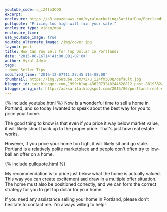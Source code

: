 ```yaml
---
youtube_code: u_iZ4fm3QOQ
excerpt:
enclosure: https://s3.amazonaws.com/vyralmarketing/Sarita+Dua/Portland+Real+Estate+Agent-+How+to+sell+in+Portland.mp4
pullquote: "Pricing too high will ruin your sale."
enclosure_type: video/mp4
enclosure_time:
use_youtube_image: true
youtube_alternate_image: /img/cover.jpg
layout: post
title: How Can You Sell for Top Dollar in Portland?
date: '2015-06-16T14:41:00.001-07:00'
author: Vyral Admin
tags:
- Home Seller Tips
modified_time: '2016-12-07T11:27:45.115-08:00'
thumbnail: https://img.youtube.com/vi/u_iZ4fm3QOQ/default.jpg
blogger_id: tag:blogger.com,1999:blog-4362073248244628812.post-8819532413387322636
blogger_orig_url: http://asksarita.blogspot.com/2015/06/portland-real-estate-home-seller-tips.html
---
```

{% include youtube.html %}
Now is a wonderful time to sell a home in Portland, and so today I wanted to speak about the best way for you to price your home.

The good thing to know is that even if you price it way below market value, it will likely shoot back up to the proper price. That's just how real estate works.

However, if you price your home too high, it will likely sit and go stale. Portland is a relatively polite marketplace and people don't often try to low-ball an offer on a home.

 {% include pullquote.html %}

My recommendation is to price just below what the home is actually valued. This way you can create excitement and draw in a multiple offer situation. The home must also be positioned correctly, and we can form the correct strategy for you to get top dollar for your home.

If you need any assistance selling your home in Portland, please don't hesitate to contact me. I'm always willing to help!

